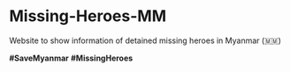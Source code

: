 # Missing-Heroes-MM
 
Website to show information of detained missing heroes in Myanmar (:myanmar:)

**#SaveMyanmar**
**#MissingHeroes**
